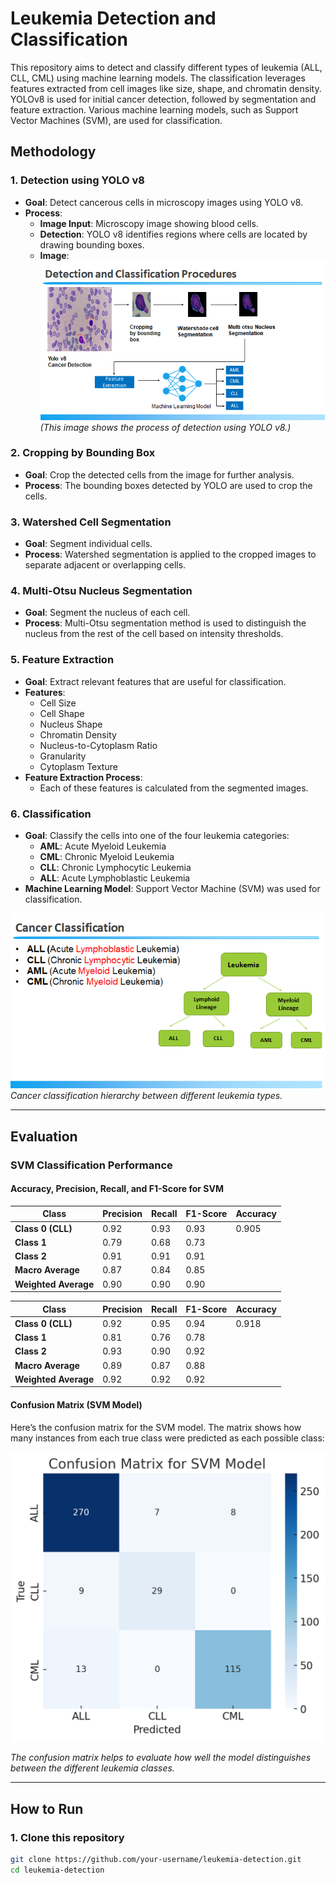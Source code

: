 # Leukemia Detection and Classification

This repository aims to detect and classify different types of leukemia (ALL, CLL, CML) using machine learning models. The classification leverages features extracted from cell images like size, shape, and chromatin density. YOLOv8 is used for initial cancer detection, followed by segmentation and feature extraction. Various machine learning models, such as Support Vector Machines (SVM), are used for classification.

## Methodology

### 1. **Detection using YOLO v8**
   - **Goal**: Detect cancerous cells in microscopy images using YOLO v8.
   - **Process**: 
     - **Image Input**: Microscopy image showing blood cells.
     - **Detection**: YOLO v8 identifies regions where cells are located by drawing bounding boxes.
     - **Image**:
       ![YOLO Cancer Detection](./images/yolo_detection.png) *(This image shows the process of detection using YOLO v8.)*

### 2. **Cropping by Bounding Box**
   - **Goal**: Crop the detected cells from the image for further analysis.
   - **Process**: The bounding boxes detected by YOLO are used to crop the cells.

### 3. **Watershed Cell Segmentation**
   - **Goal**: Segment individual cells.
   - **Process**: Watershed segmentation is applied to the cropped images to separate adjacent or overlapping cells.

### 4. **Multi-Otsu Nucleus Segmentation**
   - **Goal**: Segment the nucleus of each cell.
   - **Process**: Multi-Otsu segmentation method is used to distinguish the nucleus from the rest of the cell based on intensity thresholds.

### 5. **Feature Extraction**
   - **Goal**: Extract relevant features that are useful for classification.
   - **Features**: 
     - Cell Size
     - Cell Shape
     - Nucleus Shape
     - Chromatin Density
     - Nucleus-to-Cytoplasm Ratio
     - Granularity
     - Cytoplasm Texture
   - **Feature Extraction Process**:
     - Each of these features is calculated from the segmented images.

### 6. **Classification**
   - **Goal**: Classify the cells into one of the four leukemia categories:
     - **AML**: Acute Myeloid Leukemia
     - **CML**: Chronic Myeloid Leukemia
     - **CLL**: Chronic Lymphocytic Leukemia
     - **ALL**: Acute Lymphoblastic Leukemia
   - **Machine Learning Model**: Support Vector Machine (SVM) was used for classification.

   ![Cancer Classification](./images/cancer_classification.png)
   *Cancer classification hierarchy between different leukemia types.*

---

## Evaluation

### **SVM Classification Performance**

#### **Accuracy, Precision, Recall, and F1-Score for SVM**

| **Class**       | **Precision** | **Recall** | **F1-Score** | **Accuracy** |
|-----------------|---------------|------------|--------------|--------------|
| **Class 0 (CLL)**   | 0.92          | 0.93       | 0.93         | 0.905        |
| **Class 1**         | 0.79          | 0.68       | 0.73         |              |
| **Class 2**         | 0.91          | 0.91       | 0.91         |              |
| **Macro Average**   | 0.87          | 0.84       | 0.85         |              |
| **Weighted Average**| 0.90          | 0.90       | 0.90         |              |

| **Class**       | **Precision** | **Recall** | **F1-Score** | **Accuracy** |
|-----------------|---------------|------------|--------------|--------------|
| **Class 0 (CLL)**   | 0.92          | 0.95       | 0.94         | 0.918        |
| **Class 1**         | 0.81          | 0.76       | 0.78         |              |
| **Class 2**         | 0.93          | 0.90       | 0.92         |              |
| **Macro Average**   | 0.89          | 0.87       | 0.88         |              |
| **Weighted Average**| 0.92          | 0.92       | 0.92         |              |

#### **Confusion Matrix (SVM Model)**

Here’s the confusion matrix for the SVM model. The matrix shows how many instances from each true class were predicted as each possible class:

![SVM Confusion Matrix](./images/svm_confusion_matrix.png)

*The confusion matrix helps to evaluate how well the model distinguishes between the different leukemia classes.*

---

## How to Run

### 1. **Clone this repository**
```bash
git clone https://github.com/your-username/leukemia-detection.git
cd leukemia-detection
